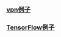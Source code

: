### [vpn例子](/share/examples/vpn/README.md "vpn例子")

### [TensorFlow例子](/share/examples/TensorFlow/README.md)



